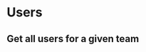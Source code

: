 # Users

## Get all users for a given team
<api-endpoint openapi-path="../../openapi.yaml" endpoint="/{team}/users" method="GET"/>
